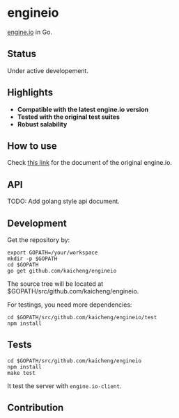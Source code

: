 engineio
========

[engine.io](https://github.com/Automattic/engine.io) in Go.

## Status

Under active developement.

## Highlights
- **Compatible with the latest engine.io version**
- **Tested with the original test suites**
- **Robust salability**

## How to use

Check [this link](https://github.com/Automattic/engine.io/blob/master/README.md)
for the document of the original engine.io.

## API

TODO: Add golang style api document.

## Development

Get the repository by:

```
export GOPATH=/your/workspace
mkdir -p $GOPATH
cd $GOPATH
go get github.com/kaicheng/engineio
```

The source tree will be located at $GOPATH/src/github.com/kaicheng/engineio.

For testings, you need more dependencies:

```
cd $GOPATH/src/github.com/kaicheng/engineio/test
npm install
```

## Tests

```
cd $GOPATH/src/github.com/kaicheng/engineio
npm install
make test
```

It test the server with `engine.io-client`.

## Contribution
